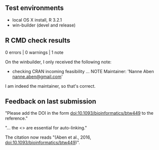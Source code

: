 ## Test environments
* local OS X install, R 3.2.1
* win-builder (devel and release)

## R CMD check results

0 errors | 0 warnings | 1 note

On the winbuilder, I only received the following note:
* checking CRAN incoming feasibility ... NOTE
Maintainer: 'Nanne Aben <nanne.aben@gmail.com>'

I am indeed the maintainer, so that's correct.

## Feedback on last submission

"Please add the DOI in the form <doi:10.1093/bioinformatics/btw449> to the reference."

"... the <> are essential for auto-linking."

The citation now reads "(Aben et al., 2016, <doi:10.1093/bioinformatics/btw449>)".
